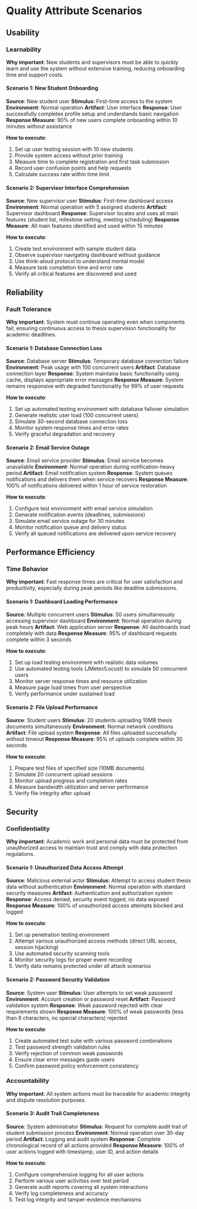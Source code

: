 # Quality Attribute Scenarios

## Usability

### Learnability
**Why important**: New students and supervisors must be able to quickly learn and use the system without extensive training, reducing onboarding time and support costs.

#### Scenario 1: New Student Onboarding
**Source**: New student user
**Stimulus**: First-time access to the system
**Environment**: Normal operation
**Artifact**: User interface
**Response**: User successfully completes profile setup and understands basic navigation
**Response Measure**: 90% of new users complete onboarding within 10 minutes without assistance

**How to execute**: 
1. Set up user testing session with 10 new students
2. Provide system access without prior training
3. Measure time to complete registration and first task submission
4. Record user confusion points and help requests
5. Calculate success rate within time limit

#### Scenario 2: Supervisor Interface Comprehension
**Source**: New supervisor user
**Stimulus**: First-time dashboard access
**Environment**: Normal operation with 5 assigned students
**Artifact**: Supervisor dashboard
**Response**: Supervisor locates and uses all main features (student list, milestone setting, meeting scheduling)
**Response Measure**: All main features identified and used within 15 minutes

**How to execute**:
1. Create test environment with sample student data
2. Observe supervisor navigating dashboard without guidance
3. Use think-aloud protocol to understand mental model
4. Measure task completion time and error rate
5. Verify all critical features are discovered and used

## Reliability

### Fault Tolerance
**Why important**: System must continue operating even when components fail, ensuring continuous access to thesis supervision functionality for academic deadlines.

#### Scenario 1: Database Connection Loss
**Source**: Database server
**Stimulus**: Temporary database connection failure
**Environment**: Peak usage with 100 concurrent users
**Artifact**: Database connection layer
**Response**: System maintains basic functionality using cache, displays appropriate error messages
**Response Measure**: System remains responsive with degraded functionality for 99% of user requests

**How to execute**:
1. Set up automated testing environment with database failover simulation
2. Generate realistic user load (100 concurrent users)
3. Simulate 30-second database connection loss
4. Monitor system response times and error rates
5. Verify graceful degradation and recovery

#### Scenario 2: Email Service Outage
**Source**: Email service provider
**Stimulus**: Email service becomes unavailable
**Environment**: Normal operation during notification-heavy period
**Artifact**: Email notification system
**Response**: System queues notifications and delivers them when service recovers
**Response Measure**: 100% of notifications delivered within 1 hour of service restoration

**How to execute**:
1. Configure test environment with email service simulation
2. Generate notification events (deadlines, submissions)
3. Simulate email service outage for 30 minutes
4. Monitor notification queue and delivery status
5. Verify all queued notifications are delivered upon service recovery

## Performance Efficiency

### Time Behavior
**Why important**: Fast response times are critical for user satisfaction and productivity, especially during peak periods like deadline submissions.

#### Scenario 1: Dashboard Loading Performance
**Source**: Multiple concurrent users
**Stimulus**: 50 users simultaneously accessing supervisor dashboard
**Environment**: Normal operation during peak hours
**Artifact**: Web application server
**Response**: All dashboards load completely with data
**Response Measure**: 95% of dashboard requests complete within 3 seconds

**How to execute**:
1. Set up load testing environment with realistic data volumes
2. Use automated testing tools (JMeter/Locust) to simulate 50 concurrent users
3. Monitor server response times and resource utilization
4. Measure page load times from user perspective
5. Verify performance under sustained load

#### Scenario 2: File Upload Performance
**Source**: Student users
**Stimulus**: 20 students uploading 10MB thesis documents simultaneously
**Environment**: Normal network conditions
**Artifact**: File upload system
**Response**: All files uploaded successfully without timeout
**Response Measure**: 95% of uploads complete within 30 seconds

**How to execute**:
1. Prepare test files of specified size (10MB documents)
2. Simulate 20 concurrent upload sessions
3. Monitor upload progress and completion rates
4. Measure bandwidth utilization and server performance
5. Verify file integrity after upload

## Security

### Confidentiality
**Why important**: Academic work and personal data must be protected from unauthorized access to maintain trust and comply with data protection regulations.

#### Scenario 1: Unauthorized Data Access Attempt
**Source**: Malicious external actor
**Stimulus**: Attempt to access student thesis data without authentication
**Environment**: Normal operation with standard security measures
**Artifact**: Authentication and authorization system
**Response**: Access denied, security event logged, no data exposed
**Response Measure**: 100% of unauthorized access attempts blocked and logged

**How to execute**:
1. Set up penetration testing environment
2. Attempt various unauthorized access methods (direct URL access, session hijacking)
3. Use automated security scanning tools
4. Monitor security logs for proper event recording
5. Verify data remains protected under all attack scenarios

#### Scenario 2: Password Security Validation
**Source**: System user
**Stimulus**: User attempts to set weak password
**Environment**: Account creation or password reset
**Artifact**: Password validation system
**Response**: Weak password rejected with clear requirements shown
**Response Measure**: 100% of weak passwords (less than 8 characters, no special characters) rejected

**How to execute**:
1. Create automated test suite with various password combinations
2. Test password strength validation rules
3. Verify rejection of common weak passwords
4. Ensure clear error messages guide users
5. Confirm password policy enforcement consistency

### Accountability
**Why important**: All system actions must be traceable for academic integrity and dispute resolution purposes.

#### Scenario 3: Audit Trail Completeness
**Source**: System administrator
**Stimulus**: Request for complete audit trail of student submission process
**Environment**: Normal operation over 30-day period
**Artifact**: Logging and audit system
**Response**: Complete chronological record of all actions provided
**Response Measure**: 100% of user actions logged with timestamp, user ID, and action details

**How to execute**:
1. Configure comprehensive logging for all user actions
2. Perform various user activities over test period
3. Generate audit reports covering all system interactions
4. Verify log completeness and accuracy
5. Test log integrity and tamper-evidence mechanisms 